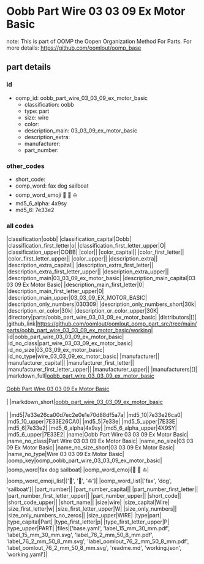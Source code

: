 # Oobb Part Wire 03 03 09 Ex Motor Basic  

note: This is part of OOMP the Oopen Organization Method For Parts. For more details: https://github.com/oomlout/oomp_base

##  part details





### id
* oomp_id: oobb_part_wire_03_03_09_ex_motor_basic
  * classification: oobb
  * type: part
  * size: wire
  * color: 
  * description_main: 03_03_09_ex_motor_basic
  * description_extra: 
  * manufacturer: 
  * part_number: 

### other_codes
* short_code: 
* oomp_word: fax dog sailboat
* oomp_word_emoji :fax: :dog: :sailboat:
* md5_6_alpha: 4x9sy
* md5_6: 7e33e2

### all codes 
|classification|oobb|
|classification_capital|Oobb|
|classification_first_letter|o|
|classification_first_letter_upper|O|
|classification_upper|OOBB|
|color||
|color_capital||
|color_first_letter||
|color_first_letter_upper||
|color_upper||
|description_extra||
|description_extra_capital||
|description_extra_first_letter||
|description_extra_first_letter_upper||
|description_extra_upper||
|description_main|03_03_09_ex_motor_basic|
|description_main_capital|03 03 09 Ex Motor Basic|
|description_main_first_letter|0|
|description_main_first_letter_upper|0|
|description_main_upper|03_03_09_EX_MOTOR_BASIC|
|description_only_numbers|030309|
|description_only_numbers_short|30k|
|description_or_color|30k|
|description_or_color_upper|30K|
|directory|parts/oobb_part_wire_03_03_09_ex_motor_basic|
|distributors|[]|
|github_link|https://github.com/oomlout/oomlout_oomp_part_src/tree/main/parts/oobb_part_wire_03_03_09_ex_motor_basic/working|
|id|oobb_part_wire_03_03_09_ex_motor_basic|
|id_no_class|part_wire_03_03_09_ex_motor_basic|
|id_no_size|03_03_09_ex_motor_basic|
|id_no_type|wire_03_03_09_ex_motor_basic|
|manufacturer||
|manufacturer_capital||
|manufacturer_first_letter||
|manufacturer_first_letter_upper||
|manufacturer_upper||
|manufacturers|[]|
|markdown_full|[oobb_part_wire_03_03_09_ex_motor_basic](https://github.com/oomlout/oomlout_oomp_part_src/tree/main/parts/oobb_part_wire_03_03_09_ex_motor_basic/working)<br>[](https://github.com/oomlout/oomlout_oomp_part_src/tree/main/parts/oobb_part_wire_03_03_09_ex_motor_basic/working)<br>[Oobb Part Wire 03 03 09 Ex Motor Basic](https://github.com/oomlout/oomlout_oomp_part_src/tree/main/parts/oobb_part_wire_03_03_09_ex_motor_basic/working)<br><br>|
|markdown_short|[oobb_part_wire_03_03_09_ex_motor_basic](https://github.com/oomlout/oomlout_oomp_part_src/tree/main/parts/oobb_part_wire_03_03_09_ex_motor_basic/working)<br><br>|
|md5|7e33e26ca00d7ec2e0e1e70d88df5a7a|
|md5_10|7e33e26ca0|
|md5_10_upper|7E33E26CA0|
|md5_5|7e33e|
|md5_5_upper|7E33E|
|md5_6|7e33e2|
|md5_6_alpha|4x9sy|
|md5_6_alpha_upper|4X9SY|
|md5_6_upper|7E33E2|
|name|Oobb Part Wire 03 03 09 Ex Motor Basic|
|name_no_class|Part Wire 03 03 09 Ex Motor Basic|
|name_no_size|03 03 09 Ex Motor Basic|
|name_no_size_short|03 03 09 Ex Motor Basic|
|name_no_type|Wire 03 03 09 Ex Motor Basic|
|oomp_key|oomp_oobb_part_wire_03_03_09_ex_motor_basic|
|oomp_word|fax dog sailboat|
|oomp_word_emoji|:fax: :dog: :sailboat:|
|oomp_word_emoji_list|[':fax:', ':dog:', ':sailboat:']|
|oomp_word_list|['fax', 'dog', 'sailboat']|
|part_number||
|part_number_capital||
|part_number_first_letter||
|part_number_first_letter_upper||
|part_number_upper||
|short_code||
|short_code_upper||
|short_name||
|size|wire|
|size_capital|Wire|
|size_first_letter|w|
|size_first_letter_upper|W|
|size_only_numbers||
|size_only_numbers_no_zeros||
|size_upper|WIRE|
|type|part|
|type_capital|Part|
|type_first_letter|p|
|type_first_letter_upper|P|
|type_upper|PART|
|files|['base.yaml', 'label_15_mm_30_mm.pdf', 'label_15_mm_30_mm.svg', 'label_76_2_mm_50_8_mm.pdf', 'label_76_2_mm_50_8_mm.svg', 'label_oomlout_76_2_mm_50_8_mm.pdf', 'label_oomlout_76_2_mm_50_8_mm.svg', 'readme.md', 'working.json', 'working.yaml']|
